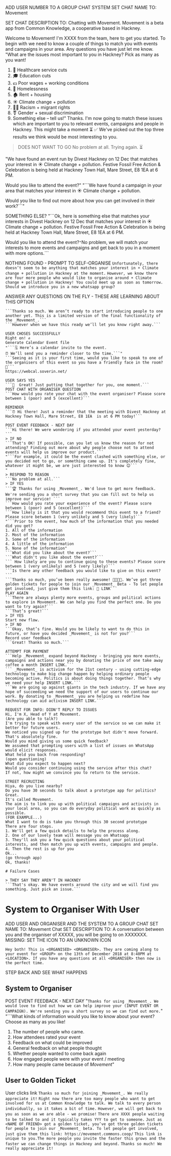 ADD USER NUMBER TO A GROUP CHAT SYSTEM
SET CHAT NAME TO:
Movement

SET CHAT DESCRIPTION TO:
Chatting with Movement. Movement is a beta app from Common Knowledge, a cooperative based in Hackney.

Welcome to Movement! I'm XXXX from the team, here to get you started. To begin with we need to know a couple of things to match you with events and campaigns in your area. Any questions you have just let me know.
"What are the issues most important to you in Hackney? Pick as many as you want!

1. 🏥 Healthcare service cuts
2. 🎓 Education cuts
3. 💵 Poor wages + working conditions
4. 👣 Homelessness
5. 🏚 Rent + housing
6. ☀️ Climate change + pollution
7. ✋🏾 Racism + migrant rights
8. ⚧ Gender + sexual discrimination
9. Something else – tell us!"
   Thanks. I'm now going to match these issues which are important to you to relevant events, campaigns and people in Hackney. This might take a moment ⏳
   ✅ We've picked out the top three results we think would be most interesting to you.

> DOES NOT WANT TO GO
> No problem at all. Trying again. ⏳

"We have found an event run by Divest Hackney on 12 Dec that matches your interest in ☀️ Climate change + pollution. Festive Fossil Free Action & Celebration is being held at Hackney Town Hall, Mare Street, E8 1EA at 6 PM.

Would you like to attend the event?"
"```We have found a campaign in your area that matches your interest in ☀️ Climate change + pollution.

Would you like to find out more about how you can get involved in their work?```"

SOMETHING ELSE?
"```Ok, here is something else that matches your interests in Divest Hackney on 12 Dec that matches your interest in ☀️ Climate change + pollution. Festive Fossil Free Action & Celebration is being held at Hackney Town Hall, Mare Street, E8 1EA at 6 PM.

Would you like to attend the event?`"`No problem, we will match your interests to more events and campaigns and get back to you in a moment with more options.```

NOTHING FOUND - PROMPT TO SELF-ORGANISE
`Unfortunately, there doesn’t seem to be anything that matches your interest in ☀️ Climate change + pollution in Hackney at the moment.`
`However, we know there are four more people who would like to organise around ☀️ Climate change + pollution in Hackney! You could meet up as soon as tomorrow.`
`Should we introduce you in a new whatsapp group?`

ANSWER ANY QUESTIONS ON THE FLY - THESE ARE LEARNING ABOUT THIS OPTION

````You can leave at any time if it isn’t for you by leaving the group. Like you, the group will not have done anything like this before.
```Thanks so much. We aren’t ready to start introducing people to one another yet. This is a limited version of the final functionality of the _Movement_.```
```However when we have this ready we’ll let you know right away.```

USER CHOSES SUCCESSFULLY
Right on! ✊
Generate Calendar Event file
"```🗓 Here’s a calendar invite to the event.
⏰ We’ll send you a reminder closer to the time.```"
```Seeing as it is your first time, would you like to speak to one of the organisers of this event so you have a friendly face in the room? 👋```
https://webcal.soverin.net/

USER SAYS YES
```🎉  Great! Just putting that together for you, one moment.```
POST CHAT WITH ORGANISER QUESTION
```How would you rate your chat with the event organiser? Please score between 1 (poor) and 5 (excellent)```

REMINDER
```⏰ Hi there! Just a reminder that the meeting with Divest Hackney at Hackney Town Hall, Mare Street, E8 1EA  is at 6 PM today!```

POST EVENT FEEDBACK - NEXT DAY
```Hi there! We were wondering if you attended your event yesterday?```
> IF NO
```That's OK! If possible, can you let us know the reason for not attending? Finding out more about why people choose not to attend events will help us improve our product.```
"```For example, it could be the event clashed with something else, or you decided not to go, or something came up. It's completely fine, whatever it might be, we are just interested to know 😊```
"
> RESPOND TO REASON
```No problem at all.```
> IF YES
```🏆 Thanks for using _Movement_. We'd love to get more feedback. We're sending you a short survey that you can fill out to help us improve our service! ```
```How would you rate your experience of the event? Please score between 1 (poor) and 5 (excellent)```
```How likely is it that you would recommend this event to a friend? Please score between 1 (very unlikely and 5 (very likely)```
"```Prior to the event, how much of the information that you needed did you get?
1. All of the information
2. Most of the information
3. Some of the information
4. A little of the information
5. None of the information"
```What did you like about the event?```
```What didn't you like about the event?```
``` How likely are you to continue going to these events? Please score between 1 (very unlikely) and 5 (very likely)```
```Is there any other feedback you would like to give on this event?```
```Thanks so much, you’ve been really awesome! 👏👏👏👏. We’ve got three golden tickets for people to join our _Movement_ Beta - To let people get involved, just give them this link: 🎫 LINK```
PLAY AGAIN
```There are always plenty more events, groups and political actions to explore in Movement. We can help you find the perfect one. Do you want to try again?```
```That’s great!```
> IF YES
Start new flow.
> IF NO
```Okay, that’s fine. Would you be likely to want to do this in future, or have you decided _Movement_ is not for you?```
Record user feedback
```Great! Thanks so much.```

ATTEMPT FOR PAYMENT
```Help _Movement_ expand beyond Hackney - bringing you more events, campaigns and actions near you by donating the price of one take away coffee a month INSERT LINK.```
``` _Movement_ is activism for the 21st century - using cutting-edge technology to make big change happen by helping ordinary people becoming active. Politics is about doing things together. That’s why we need your help INSERT LINK.```
```We are going up against giants in the tech industry. If we have any hope of succeeding we need the support of our users to continue our work. By donating to _Movement_ you are helping us redefine how technology can aid activism INSERT LINK.```

REQUEST FOR INFO: DIDN'T REPLY TO ISSUES
Hi, I'm X, Head of Y at Movement.
(Are you able to talk?)
I'm trying to speak with every user of the service so we can make it better for future users.
We noticed you signed up for the prototype but didn't move forward.
That's absolutely fine.
Would you mind giving us some quick feedback?
We assumed that prompting users with a list of issues on WhatsApp would elicit responses.
What held you back from responding?
(open questioning)
What did you expect to happen next?
Would you consider continuing using the service after this chat?
If not, how might we convince you to return to the service.

STREET RECRUITING
Hiya, do you live nearby?
Do you have 30 seconds to talk about a prototype app for politics?
Great.
It's called Movement.
The aim is to link you up with political campaigns and activists in your local area, so you can do everyday political work as quickly as possible.
(FOR EXAMPLE...)
What I want to do is take you through this 30 second prototype
There are four steps.
1. We'll get a few quick details to help the process along.
2. One of our lovely team will message you on Whatsapp
3. They'll ask you a few quick questions about your political interests, and then match you up with events, campaigns and people.
4. Then the rest is up for you
Ok...
(go through app)
Ok, thanks!

# Failure Cases

> THEY SAY THEY AREN'T IN HACKNEY
```That's okay. We have events around the city and we will find you something. Just pick an issue.```
````

# System to Organiser With User

ADD USER AND ORGANISER AND THE SYSTEM TO A GROUP CHAT
SET NAME TO:
Movement Chat
SET DESCRIPTION TO:
A conversation between you and the organiser of XXXXX, you will be going to on XXXXXXX.
MISSING: SET THE ICON TO AN UNKNOWN ICON

`Hey both! This is <ORGANISED> <ORGANISER>. They are coming along to your event for <GROUP> on the 13th of December 2018 at 8:40PM at <LOCATION>. If you have any questions at all <ORGANISER> then now is the perfect time.`

STEP BACK AND SEE WHAT HAPPENS

## System to Organiser

POST EVENT FEEDBACK - NEXT DAY
"`Thanks for using _Movement_. We would love to find out how we can help improve your (INPUT EVENT OR CAMPAIGN). We're sending you a short survey so we can find out more.`"
"```What kinds of information would you like to know about your event? Choose as many as you like!

1. The number of people who came.
2. How attendees rated your event
3. Feedback on what could be improved
4. General feedback on what people thought
5. Whether people wanted to come back again
6. How engaged people were with your event / meeting
7. How many people came because of _Movement_"

## User to Golden Ticket

User clicks link
`Thanks so much for joining _Movement_. We really appreciate it!`
`Right now there are too many people who want to get involved for us at Common Knowledge to talk. We talk to every person individually, so it takes a bit of time.`
`However, we will get back to you as soon as we are able - we promise!`
`There are XXXX people waiting to be talked to and it typically takes YYY to get to someone.`
`Just as <NAME OF FRIEND> got a golden ticket, you’ve got three golden tickets for people to join our _Movement_ beta. To let people get involved, just give them this link: https://movement.commons.coop/`
`This link is unique to you.The more people you invite the faster this grows and the faster we can change things in Hackney and beyond.`
`Thanks so much! We really appreciate it!`
